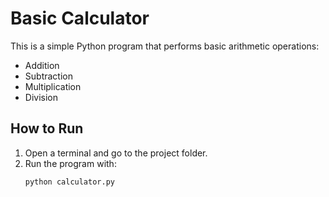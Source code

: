 # Basic Calculator

This is a simple Python program that performs basic arithmetic operations:
- Addition
- Subtraction
- Multiplication
- Division

## How to Run
1. Open a terminal and go to the project folder.
2. Run the program with:
   ```bash
   python calculator.py